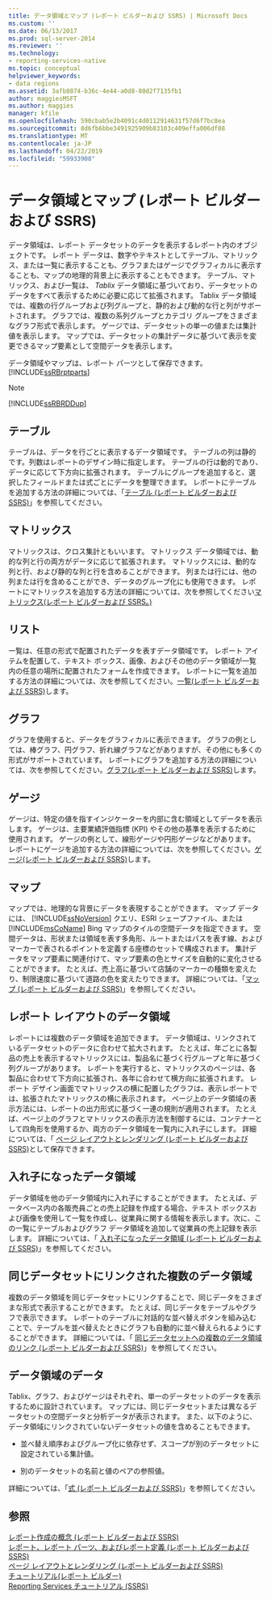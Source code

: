 ```yaml
---
title: データ領域とマップ (レポート ビルダーおよび SSRS) | Microsoft Docs
ms.custom: ''
ms.date: 06/13/2017
ms.prod: sql-server-2014
ms.reviewer: ''
ms.technology:
- reporting-services-native
ms.topic: conceptual
helpviewer_keywords:
- data regions
ms.assetid: 3afb8874-b36c-4e44-a0d8-80d2f7135fb1
author: maggiesMSFT
ms.author: maggies
manager: kfile
ms.openlocfilehash: 590cbab5e2b4091c4d0112914631f57d6f7bc8ea
ms.sourcegitcommit: 8d6fb6bbe3491925909b83103c409effa006df88
ms.translationtype: MT
ms.contentlocale: ja-JP
ms.lasthandoff: 04/22/2019
ms.locfileid: "59933908"
---
```

# <a name="data-regions-and-maps-report-builder-and-ssrs"></a>データ領域とマップ (レポート ビルダーおよび SSRS)
  データ領域は、レポート データセットのデータを表示するレポート内のオブジェクトです。 レポート データは、数字やテキストとしてテーブル、マトリックス、または一覧に表示することも、グラフまたはゲージでグラフィカルに表示することも、マップの地理的背景上に表示することもできます。 テーブル、マトリックス、および一覧は、 *Tablix* データ領域に基づいており、データセットのデータをすべて表示するために必要に応じて拡張されます。 Tablix データ領域では、複数の行グループおよび列グループと、静的および動的な行と列がサポートされます。 グラフでは、複数の系列グループとカテゴリ グループをさまざまなグラフ形式で表示します。 ゲージでは、データセットの単一の値または集計値を表示します。 マップでは、データセットの集計データに基づいて表示を変更できるマップ要素として空間データを表示します。  
  
 データ領域やマップは、レポート パーツとして保存できます。 [!INCLUDE[ssRBrptparts](../../includes/ssrbrptparts-md.md)]  
  
> [!NOTE]  
>  [!INCLUDE[ssRBRDDup](../../includes/ssrbrddup-md.md)]  
  
## <a name="table"></a>テーブル  
 テーブルは、データを行ごとに表示するデータ領域です。 テーブルの列は静的です。列数はレポートのデザイン時に指定します。 テーブルの行は動的であり、データに応じて下方向に拡張されます。 テーブルにグループを追加すると、選択したフィールドまたは式ごとにデータを整理できます。 レポートにテーブルを追加する方法の詳細については、「[テーブル &#40;レポート ビルダーおよび SSRS&#41;](tables-report-builder-and-ssrs.md)」を参照してください。  
  
## <a name="matrix"></a>マトリックス  
 マトリックスは、クロス集計ともいいます。 マトリックス データ領域では、動的な列と行の両方がデータに応じて拡張されます。 マトリックスには、動的な列と行、および静的な列と行を含めることができます。 列または行には、他の列または行を含めることができ、データのグループ化にも使用できます。 レポートにマトリックスを追加する方法の詳細については、次を参照してください[マトリックス&#40;レポート ビルダーおよび SSRS。&#41;](create-a-matrix-report-builder-and-ssrs.md)  
  
## <a name="list"></a>リスト  
 一覧は、任意の形式で配置されたデータを表すデータ領域です。 レポート アイテムを配置して、テキスト ボックス、画像、およびその他のデータ領域が一覧内の任意の場所に配置されたフォームを作成できます。 レポートに一覧を追加する方法の詳細については、次を参照してください。[一覧&#40;レポート ビルダーおよび SSRS&#41;](create-invoices-and-forms-with-lists-report-builder-and-ssrs.md)します。  
  
## <a name="chart"></a>グラフ  
 グラフを使用すると、データをグラフィカルに表示できます。 グラフの例としては、棒グラフ、円グラフ、折れ線グラフなどがありますが、その他にも多くの形式がサポートされています。 レポートにグラフを追加する方法の詳細については、次を参照してください。[グラフ&#40;レポート ビルダーおよび SSRS&#41;](charts-report-builder-and-ssrs.md)します。  
  
## <a name="gauge"></a>ゲージ  
 ゲージは、特定の値を指すインジケーターを内部に含む領域としてデータを表示します。 ゲージは、主要業績評価指標 (KPI) やその他の基準を表示するために使用されます。 ゲージの例として、線形ゲージや円形ゲージなどがあります。 レポートにゲージを追加する方法の詳細については、次を参照してください。[ゲージ&#40;レポート ビルダーおよび SSRS&#41;](gauges-report-builder-and-ssrs.md)します。  
  
## <a name="map"></a>マップ  
 マップでは、地理的な背景にデータを表現することができます。 マップ データには、 [!INCLUDE[ssNoVersion](../../includes/ssnoversion-md.md)] クエリ、ESRI シェープファイル、または [!INCLUDE[msCoName](../../includes/msconame-md.md)] Bing マップのタイルの空間データを指定できます。 空間データは、形状または領域を表す多角形、ルートまたはパスを表す線、およびマーカーで表されるポイントを定義する座標のセットで構成されます。 集計データをマップ要素に関連付けて、マップ要素の色とサイズを自動的に変化させることができます。 たとえば、売上高に基づいて店舗のマーカーの種類を変えたり、制限速度に基づいて道路の色を変えたりできます。 詳細については、「[マップ &#40;レポート ビルダーおよび SSRS&#41;](maps-report-builder-and-ssrs.md)」を参照してください。  
  
## <a name="data-regions-in-the-report-layout"></a>レポート レイアウトのデータ領域  
 レポートには複数のデータ領域を追加できます。 データ領域は、リンクされているデータセットのデータに合わせて拡大されます。 たとえば、年ごとに各製品の売上を表示するマトリックスには、製品名に基づく行グループと年に基づく列グループがあります。 レポートを実行すると、マトリックスのページは、各製品に合わせて下方向に拡張され、各年に合わせて横方向に拡張されます。 レポート デザイン画面でマトリックスの横に配置したグラフは、表示レポートでは、拡張されたマトリックスの横に表示されます。 ページ上のデータ領域の表示方法には、レポートの出力形式に基づく一連の規則が適用されます。 たとえば、ページ上のグラフとマトリックスの表示方法を制御するには、コンテナーとして四角形を使用するか、両方のデータ領域を一覧内に入れ子にします。 詳細については、「 [ページ レイアウトとレンダリング (レポート ビルダーおよび SSRS)](page-layout-and-rendering-report-builder-and-ssrs.md)として保存できます。  
  
## <a name="nested-data-regions"></a>入れ子になったデータ領域  
 データ領域を他のデータ領域内に入れ子にすることができます。 たとえば、データベース内の各販売員ごとの売上記録を作成する場合、テキスト ボックスおよび画像を使用して一覧を作成し、従業員に関する情報を表示します。次に、この一覧にテーブルおよびグラフ データ領域を追加して従業員の売上記録を表示します。 詳細については、「 [入れ子になったデータ領域 &#40;レポート ビルダーおよび SSRS&#41;](nested-data-regions-report-builder-and-ssrs.md)」を参照してください。  
  
## <a name="multiple-data-regions-linked-to-the-same-dataset"></a>同じデータセットにリンクされた複数のデータ領域  
 複数のデータ領域を同じデータセットにリンクすることで、同じデータをさまざまな形式で表示することができます。 たとえば、同じデータをテーブルやグラフで表示できます。 レポートのテーブルに対話的な並べ替えボタンを組み込むことで、テーブルを並べ替えたときにグラフも自動的に並べ替えられるようにすることができます。 詳細については、「 [同じデータセットへの複数のデータ領域のリンク (レポート ビルダーおよび SSRS)](linking-multiple-data-regions-to-the-same-dataset-report-builder-and-ssrs.md)」を参照してください。  
  
## <a name="data-for-a-data-region"></a>データ領域のデータ  
 Tablix、グラフ、およびゲージはそれぞれ、単一のデータセットのデータを表示するために設計されています。 マップには、同じデータセットまたは異なるデータセットの空間データと分析データが表示されます。 また、以下のように、データ領域にリンクされていないデータセットの値を含めることもできます。  
  
-   並べ替え順序およびグループ化に依存せず、スコープが別のデータセットに設定されている集計値。  
  
-   別のデータセットの名前と値のペアの参照値。  
  
 詳細については、「[式 (レポート ビルダーおよび SSRS)](expressions-report-builder-and-ssrs.md)」を参照してください。  
  
## <a name="see-also"></a>参照  
 [レポート作成の概念 &#40;レポート ビルダーおよび SSRS&#41;](report-authoring-concepts-report-builder-and-ssrs.md)   
 [レポート、レポート パーツ、およびレポート定義 (レポート ビルダーおよび SSRS)](reports-report-parts-and-report-definitions-report-builder-and-ssrs.md)   
 [ページ レイアウトとレンダリング &#40;レポート ビルダーおよび SSRS&#41;](page-layout-and-rendering-report-builder-and-ssrs.md)   
 [チュートリアル&#40;レポート ビルダー&#41;](../report-builder-tutorials.md)   
 [Reporting Services チュートリアル &#40;SSRS&#41;](../reporting-services-tutorials-ssrs.md)  
  
  
